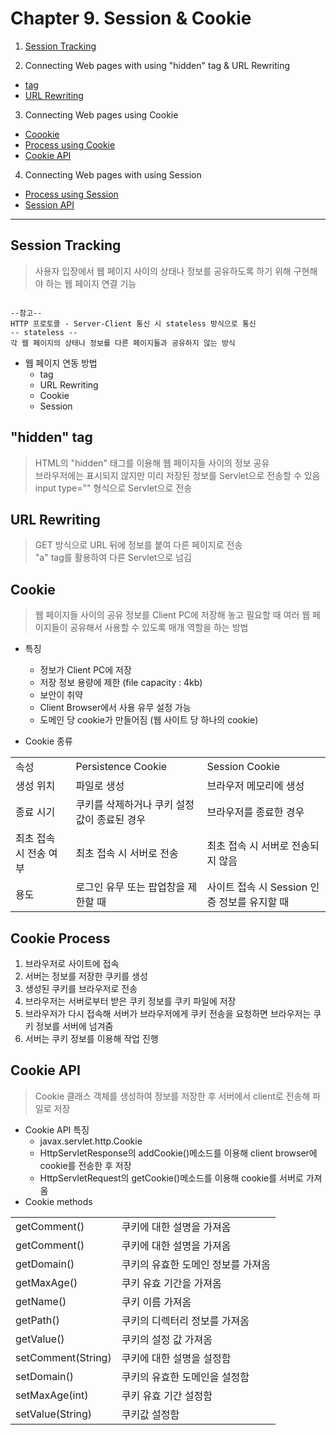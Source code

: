 # Chapter 9. Session & Cookie

1. [Session Tracking](#Session-Tracking)

2. Connecting Web pages with using "hidden" tag & URL Rewriting
- [<hidden> tag](#"hidden"-tag)
- [URL Rewriting](#url-rewriting)

3. Connecting Web pages using Cookie
- [Coookie](#cookie)
- [Process using Cookie](#cookie-process)
- [Cookie API](#cookie-api)

4. Connecting Web pages with using Session
- [Process using Session](#session-process)
- [Session API](#session-api)


<hr>

## Session Tracking
> 사용자 입장에서 웹 페이지 사이의 상태나 정보를 공유하도록 하기 위해 구현해야 하는 웹 페이지 연결 기능
<pre><code>
--참고--
HTTP 프로토콜 - Server-Client 통신 시 stateless 방식으로 통신
-- stateless --
각 웹 페이지의 상태나 정보를 다른 페이지들과 공유하지 않는 방식
</code></pre>
- 웹 페이지 연동 방법
  - <hidden> tag
  - URL Rewriting
  - Cookie
  - Session


## "hidden" tag
> HTML의 "hidden" 태그를 이용해 웹 페이지들 사이의 정보 공유<br>
> 브라우저에는 표시되지 않지만 미리 저장된 정보를 Servlet으로 전송할 수 있음<br>
> input type="<hidden>" 형식으로 Servlet으로 전송

## URL Rewriting
> GET 방식으로 URL 뒤에 정보를 붙여 다른 페이지로 전송<br>
> "a" tag를 활용하여 다른 Servlet으로 넘김


## Cookie
> 웹 페이지들 사이의 공유 정보를 Client PC에 저장해 놓고 필요할 때 여러 웹 페이지들이 공유해서 사용할 수 있도록 매개 역할을 하는 방법
- 특징
  - 정보가 Client PC에 저장
  - 저장 정보 용량에 제한 (file capacity : 4kb)
  - 보안이 취약
  - Client Browser에서 사용 유무 설정 가능
  - 도메인 당 cookie가 만들어짐 (웹 사이트 당 하나의 cookie)

- Cookie 종류
<table>
  <tr>
    <td>속성</td>
    <td>Persistence Cookie</td>
    <td>Session Cookie</td>
  </tr>
  <tr>
    <td>생성 위치</td>
    <td>파일로 생성</td>
    <td>브라우저 메모리에 생성</td>
  </tr>
  <tr>
    <td>종료 시기</td>
    <td>쿠키를 삭제하거나 쿠키 설정 값이 종료된 경우</td>
    <td>브라우저를 종료한 경우</td>
  </tr>
  <tr>
    <td>최초 접속 시 전송 여부</td>
    <td>최초 접속 시 서버로 전송</td>
    <td>최초 접속 시 서버로 전송되지 않음</td>
  </tr>
  <tr>
    <td>용도</td>
    <td>로그인 유무 또는 팝업창을 제한할 때</td>
    <td>사이트 접속 시 Session 인증 정보를 유지할 때</td>
  </tr>
</table>
  
## Cookie Process
1. 브라우저로 사이트에 접속
2. 서버는 정보를 저장한 쿠키를 생성
3. 생성된 쿠키를 브라우저로 전송
4. 브라우저는 서버로부터 받은 쿠키 정보를 쿠키 파일에 저장
5. 브라우저가 다시 접속해 서버가 브라우저에게 쿠키 전송을 요청하면 브라우저는 쿠키 정보를 서버에 넘겨줌
6. 서버는 쿠키 정보를 이용해 작업 진행


## Cookie API
> Cookie 클래스 객체를 생성하여 정보를 저장한 후 서버에서 client로 전송해 파일로 저장
- Cookie API 특징
  - javax.servlet.http.Cookie
  - HttpServletResponse의 addCookie()메소드를 이용해 client browser에 cookie를 전송한 후 저장
  - HttpServletRequest의 getCookie()메소드를 이용해 cookie를 서버로 가져옴
- Cookie methods
<table>
  <tr>
    <td>getComment()</td>
    <td>쿠키에 대한 설명을 가져옴</td>
  </tr>
  <tr>
    <td>getComment()</td>
    <td>쿠키에 대한 설명을 가져옴</td>
  </tr>
  <tr>
    <td>getDomain()</td>
    <td>쿠키의 유효한 도메인 정보를 가져옴</td>
  </tr>
  <tr>
    <td>getMaxAge()</td>
    <td>쿠키 유효 기간을 가져옴</td>
  </tr>
  <tr>
    <td>getName()</td>
    <td>쿠키 이름 가져옴</td>
  </tr>
  <tr>
    <td>getPath()</td>
    <td>쿠키의 디렉터리 정보를 가져옴</td>
  </tr>
  <tr>
    <td>getValue()</td>
    <td>쿠키의 설정 값 가져옴</td>
  </tr>
  <tr>
    <td>setComment(String)</td>
    <td>쿠키에 대한 설명을 설정함</td>
  </tr>
  <tr>
    <td>setDomain()</td>
    <td>쿠키의 유효한 도메인을 설정함</td>
  </tr>
  <tr>
    <td>setMaxAge(int)</td>
    <td>쿠키 유효 기간 설정함</td>
  </tr>
  <tr>
    <td>setValue(String)</td>
    <td>쿠키값 설정함</td>
  </tr>
  </table>
  
  







